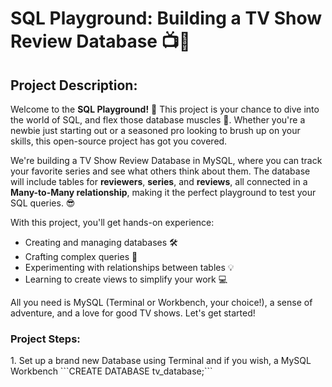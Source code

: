 # SQL Playground: Building a TV Show Review Database 📺🎉

## Project Description:
Welcome to the **SQL Playground!** 🎢 This project is your chance to dive into the world of SQL, and flex those database muscles 💪. Whether you're a newbie just starting out or a seasoned pro looking to brush up on your skills, this open-source project has got you covered.

We're building a TV Show Review Database in MySQL, where you can track your favorite series and see what others think about them. The database will include tables for **reviewers**, **series**, and **reviews**, all connected in a **Many-to-Many relationship**, making it the perfect playground to test your SQL queries. 😎

With this project, you'll get hands-on experience:

* Creating and managing databases 🛠️
* Crafting complex queries 🚀
* Experimenting with relationships between tables 💡
* Learning to create views to simplify your work 💻

All you need is MySQL (Terminal or Workbench, your choice!), a sense of adventure, and a love for good TV shows. Let's get started!

<h3>Project Steps:</h3>
1. Set up a brand new Database using Terminal and if you wish, a MySQL Workbench
 ```CREATE DATABASE tv_database;```
